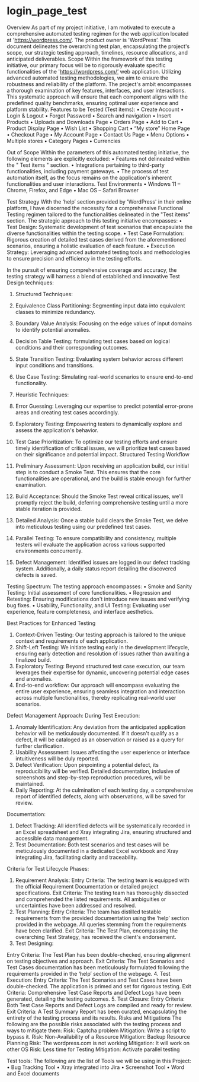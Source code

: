 # login_page_test

Overview
As part of my project initiative, I am motivated to execute a comprehensive automated testing regimen for the web application located at 'https://wordpress.com/.
The product owner is 'WordPress’.
This document delineates the overarching test plan, encapsulating the project's scope, our strategic testing approach, timelines, resource allocations, and anticipated deliverables.
Scope
Within the framework of this testing initiative, our primary focus will be to rigorously evaluate specific functionalities of the 'https://wordpress.com/’ web application. Utilizing advanced automated testing methodologies, we aim to ensure the robustness and reliability of the platform. The project's ambit encompasses a thorough examination of key features, interfaces, and user interactions. This systematic approach will ensure that each component aligns with the predefined quality benchmarks, ensuring optimal user experience and platform stability.
Features to be Tested (Test items):
•	Create Account
•	Login & Logout
•	Forgot Password
•	Search and navigation
•	Insert Products 
•	Uploads and Downloads Page
•	Orders Page
•	Add to Cart
•	Product Display Page
•	Wish List
•	Shopping Cart
•	“My store” Home Page
•	Checkout Page
•	My Account Page
•	Contact Us Page
•	Menu Options
•	Multiple stores
•	Category Pages
•	Currencies

Out of Scope
Within the parameters of this automated testing initiative, the following elements are explicitly excluded:
•	Features not delineated within the " Test items " section.
•	Integrations pertaining to third-party functionalities, including payment gateways.
•	The process of test automation itself, as the focus remains on the application's inherent functionalities and user interactions.
Test Environments
•	Windows 11 – Chrome, Firefox, and Edge
•	Mac OS – Safari Browser

Test Strategy
With the ‘help’ section provided by 'WordPress' in their online platform, I have discerned the necessity for a comprehensive Functional Testing regimen tailored to the functionalities delineated in the "Test items" section. The strategic approach to this testing initiative encompasses:
•	Test Design: Systematic development of test scenarios that encapsulate the diverse functionalities within the testing scope.
•	Test Case Formulation: Rigorous creation of detailed test cases derived from the aforementioned scenarios, ensuring a holistic evaluation of each feature.
•	Execution Strategy: Leveraging advanced automated testing tools and methodologies to ensure precision and efficiency in the testing efforts.

In the pursuit of ensuring comprehensive coverage and accuracy, the testing strategy will harness a blend of established and innovative Test Design techniques:
1. Structured Techniques:
1.	Equivalence Class Partitioning: Segmenting input data into equivalent classes to minimize redundancy.
2.	Boundary Value Analysis: Focusing on the edge values of input domains to identify potential anomalies.
3.	Decision Table Testing: formulating test cases based on logical conditions and their corresponding outcomes.
4.	State Transition Testing: Evaluating system behavior across different input conditions and transitions.
5.	Use Case Testing: Simulating real-world scenarios to ensure end-to-end functionality.

2. Heuristic Techniques:
1.	Error Guessing: Leveraging our expertise to predict potential error-prone areas and creating test cases accordingly.
2.	Exploratory Testing: Empowering testers to dynamically explore and assess the application's behavior.

3. Test Case Prioritization: To optimize our testing efforts and ensure timely identification of critical issues, we will prioritize test cases based on their significance and potential impact.
Structured Testing Workflow
1.	Preliminary Assessment: Upon receiving an application build, our initial step is to conduct a Smoke Test. This ensures that the core functionalities are operational, and the build is stable enough for further examination.
2.	Build Acceptance: Should the Smoke Test reveal critical issues, we'll promptly reject the build, deferring comprehensive testing until a more stable iteration is provided.
3.	Detailed Analysis: Once a stable build clears the Smoke Test, we delve into meticulous testing using our predefined test cases.
4.	Parallel Testing: To ensure compatibility and consistency, multiple testers will evaluate the application across various supported environments concurrently.
5.	Defect Management: Identified issues are logged in our defect tracking system. Additionally, a daily status report detailing the discovered defects is saved.

Testing Spectrum: The testing approach encompasses:
•	Smoke and Sanity Testing: Initial assessment of core functionalities.
•	Regression and Retesting: Ensuring modifications don't introduce new issues and verifying bug fixes.
•	Usability, Functionality, and UI Testing: Evaluating user experience, feature completeness, and interface aesthetics.

Best Practices for Enhanced Testing
1.	Context-Driven Testing: Our testing approach is tailored to the unique context and requirements of each application.
2.	Shift-Left Testing: We initiate testing early in the development lifecycle, ensuring early detection and resolution of issues rather than awaiting a finalized build.
3.	Exploratory Testing: Beyond structured test case execution, our team leverages their expertise for dynamic, uncovering potential edge cases and anomalies.
4.	End-to-end workflow: Our approach will encompass evaluating the entire user experience, ensuring seamless integration and interaction across multiple functionalities, thereby replicating real-world user scenarios.

Defect Management Approach:
During Test Execution:
1.	Anomaly Identification: Any deviation from the anticipated application behavior will be meticulously documented. If it doesn't qualify as a defect, it will be cataloged as an observation or raised as a query for further clarification.
2.	Usability Assessment: Issues affecting the user experience or interface intuitiveness will be duly reported.
3.	Defect Verification: Upon pinpointing a potential defect, its reproducibility will be verified. Detailed documentation, inclusive of screenshots and step-by-step reproduction procedures, will be maintained.
4.	Daily Reporting: At the culmination of each testing day, a comprehensive report of identified defects, along with observations, will be saved for review.

Documentation:
1.	Defect Tracking: All identified defects will be systematically recorded in an Excel spreadsheet and Xray integrating Jira, ensuring structured and accessible data management.
2.	Test Documentation: Both test scenarios and test cases will be meticulously documented in a dedicated Excel workbook and Xray integrating Jira, facilitating clarity and traceability.

Criteria for Test Lifecycle Phases:
1.	Requirement Analysis:
Entry Criteria:
The testing team is equipped with the official Requirement Documentation or detailed project specifications.
Exit Criteria:
The testing team has thoroughly dissected and comprehended the listed requirements.
All ambiguities or uncertainties have been addressed and resolved.
2.	Test Planning:
Entry Criteria:
The team has distilled testable requirements from the provided documentation using the ‘help’ section provided in the webpage.
All queries stemming from the requirements have been clarified.
Exit Criteria:
The Test Plan, encompassing the overarching Test Strategy, has received the client's endorsement.
3.	Test Designing:

Entry Criteria:
The Test Plan has been double-checked, ensuring alignment on testing objectives and approach.
Exit Criteria:
The Test Scenarios and Test Cases documentation has been meticulously formulated following the requirements provided in the ‘help’ section of the webpage.
4.	Test Execution:
Entry Criteria:
The Test Scenarios and Test Cases have been double-checked.
The application is primed and set for rigorous testing.
Exit Criteria:
Comprehensive Test Case Reports and Defect Logs have been generated, detailing the testing outcomes.
5.	Test Closure:
Entry Criteria:
Both Test Case Reports and Defect Logs are compiled and ready for review.
Exit Criteria:
A Test Summary Report has been curated, encapsulating the entirety of the testing process and its results.
Risks and Mitigations
The following are the possible risks associated with the testing process and ways to mitigate them:
Risk: Captcha problem
Mitigation: Write a script to bypass it.
Risk: Non-Availability of a Resource
Mitigation: Backup Resource Planning 
Risk: The wordpress.com is not working
Mitigation: It will work on other OS
 Risk: Less time for Testing
Mitigation: Activate parallel testing

Test tools:
The following are the list of Tools we will be using in this Project:
•	Bug Tracking Tool
•	Xray integrated into Jira
•	Screenshot Tool
•	Word and Excel documents
